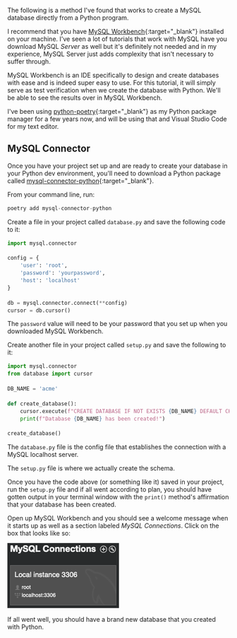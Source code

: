 The following is a method I've found that works to create a MySQL database directly from a Python program. 

I recommend that you have [MySQL Workbench](https://dev.mysql.com/downloads/workbench/){:target="\_blank"} installed on your machine. I've seen a lot of tutorials that work with MySQL have you download MySQL _Server_ as well but it's definitely not needed and in my experience, MySQL Server just adds complexity that isn't necessary to suffer through. 

MySQL Workbench is an IDE specifically to design and create databases with ease and is indeed super easy to use. For this tutorial, it will simply serve as test verification when we create the database with Python. We'll be able to see the results over in MySQL Workbench.

I've been using [python-poetry](https://python-poetry.org/){:target="\_blank"} as my Python package manager for a few years now, and will be using that and Visual Studio Code for my text editor. 

## MySQL Connector

Once you have your project set up and are ready to create your database in your Python dev environment, you'll need to download a Python package called [mysql-connector-python](https://pypi.org/project/mysql-connector-python/){:target="\_blank"}.

From your command line, run:

```py
poetry add mysql-connector-python 
```

Create a file in your project called `database.py`  and save the following code to it:

```py
import mysql.connector

config = {
    'user': 'root',
    'password': 'yourpassword',
    'host': 'localhost'
}

db = mysql.connector.connect(**config)
cursor = db.cursor()
```

The `password` value will need to be your password that you set up when you downloaded MySQL Workbench. 

Create another file in your project called `setup.py` and save the following to it:

```py
import mysql.connector
from database import cursor

DB_NAME = 'acme'

def create_database():
    cursor.execute(f"CREATE DATABASE IF NOT EXISTS {DB_NAME} DEFAULT CHARACTER SET 'utf8'")
    print(f"Database {DB_NAME} has been created!")

create_database()
```

The `database.py` file is the config file that establishes the connection with a MySQL localhost server. 

The `setup.py` file is where we actually create the schema.

Once you have the code above (or something like it) saved in your project, run the `setup.py` file and if all went according to plan, you should have gotten output in your terminal window with the `print()` method's affirmation that your database has been created. 

Open up MySQL Workbench and you should see a welcome message when it starts up as well as a section labeled _MySQL Connections_. Click on the box that looks like so:

![mysql connect](img/mysql.png)

If all went well, you should have a brand new database that you created with Python.


